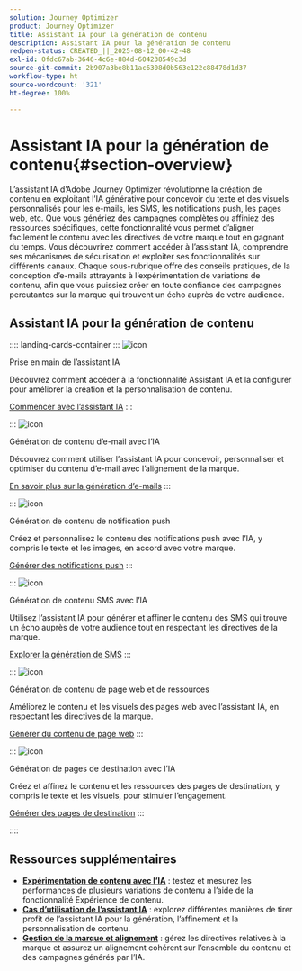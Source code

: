 ```yaml
---
solution: Journey Optimizer
product: Journey Optimizer
title: Assistant IA pour la génération de contenu
description: Assistant IA pour la génération de contenu
redpen-status: CREATED_||_2025-08-12_00-42-48
exl-id: 0fdc67ab-3646-4c6e-884d-604238549c3d
source-git-commit: 2b907a3be8b11ac6308d0b563e122c88478d1d37
workflow-type: ht
source-wordcount: '321'
ht-degree: 100%

---
```


# Assistant IA pour la génération de contenu{#section-overview}

L’assistant IA d’Adobe Journey Optimizer révolutionne la création de contenu en exploitant l’IA générative pour concevoir du texte et des visuels personnalisés pour les e-mails, les SMS, les notifications push, les pages web, etc. Que vous génériez des campagnes complètes ou affiniez des ressources spécifiques, cette fonctionnalité vous permet d’aligner facilement le contenu avec les directives de votre marque tout en gagnant du temps. Vous découvrirez comment accéder à l’assistant IA, comprendre ses mécanismes de sécurisation et exploiter ses fonctionnalités sur différents canaux. Chaque sous-rubrique offre des conseils pratiques, de la conception d’e-mails attrayants à l’expérimentation de variations de contenu, afin que vous puissiez créer en toute confiance des campagnes percutantes sur la marque qui trouvent un écho auprès de votre audience.

## Assistant IA pour la génération de contenu

:::: landing-cards-container
:::
![icon](https://cdn.experienceleague.adobe.com/icons/circle-play.svg?lang=fr)

Prise en main de l’assistant IA

Découvrez comment accéder à la fonctionnalité Assistant IA et la configurer pour améliorer la création et la personnalisation de contenu.

[Commencer avec l’assistant IA](../using/content-management/gs-generative.md)
:::

:::
![icon](https://cdn.experienceleague.adobe.com/icons/envelope.svg?lang=fr)

Génération de contenu d’e-mail avec l’IA

Découvrez comment utiliser l’assistant IA pour concevoir, personnaliser et optimiser du contenu d’e-mail avec l’alignement de la marque.

[En savoir plus sur la génération d’e-mails](../using/content-management/generative-email.md)
:::

:::
![icon](https://cdn.experienceleague.adobe.com/icons/bell.svg?lang=fr)

Génération de contenu de notification push

Créez et personnalisez le contenu des notifications push avec l’IA, y compris le texte et les images, en accord avec votre marque.

[Générer des notifications push](../using/content-management/generative-push.md)
:::

:::
![icon](https://cdn.experienceleague.adobe.com/icons/message.svg?lang=fr)

Génération de contenu SMS avec l’IA

Utilisez l’assistant IA pour générer et affiner le contenu des SMS qui trouve un écho auprès de votre audience tout en respectant les directives de la marque.

[Explorer la génération de SMS](../using/content-management/generative-sms.md)
:::

:::
![icon](https://cdn.experienceleague.adobe.com/icons/globe.svg?lang=fr)

Génération de contenu de page web et de ressources

Améliorez le contenu et les visuels des pages web avec l’assistant IA, en respectant les directives de la marque.

[Générer du contenu de page web](../using/content-management/generative-web.md)
:::

:::
![icon](https://cdn.experienceleague.adobe.com/icons/window-maximize.svg?lang=fr)

Génération de pages de destination avec l’IA

Créez et affinez le contenu et les ressources des pages de destination, y compris le texte et les visuels, pour stimuler l’engagement.

[Générer des pages de destination](../using/content-management/generative-lp.md)
:::

::::


## Ressources supplémentaires

- **[Expérimentation de contenu avec l’IA](../using/content-management/generative-experimentation.md)** : testez et mesurez les performances de plusieurs variations de contenu à l’aide de la fonctionnalité Expérience de contenu.
- **[Cas d’utilisation de l’assistant IA](../using/content-management/generative-uc.md)** : explorez différentes manières de tirer profit de l’assistant IA pour la génération, l’affinement et la personnalisation de contenu.
- **[Gestion de la marque et alignement](brands-landing-page.md)** : gérez les directives relatives à la marque et assurez un alignement cohérent sur l’ensemble du contenu et des campagnes générés par l’IA.
